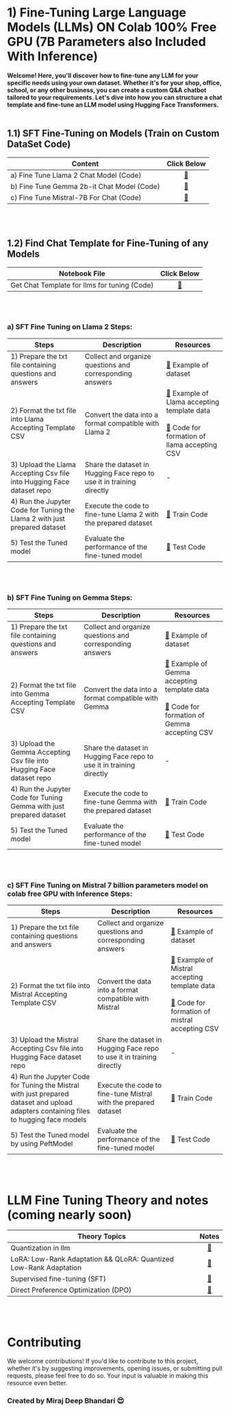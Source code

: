 # 1) Fine-Tuning Large Language Models (LLMs) ON Colab 100% Free GPU (7B Parameters also Included With Inference) 

**Welcome! Here, you'll discover how to fine-tune any LLM for your specific needs using your own dataset. Whether it's for your shop, office, school, or any other business, you can create a custom Q&A chatbot tailored to your requirements. Let's dive into how you can structure a chat template and fine-tune an LLM model using Hugging Face Transformers.**
<br><br>
## 1.1) SFT Fine-Tuning on Models (Train on Custom DataSet Code)

| Content                                       | Click Below |
| ------------------------------------------- | :-------: |
| a) Fine Tune Llama 2 Chat Model (Code)      | [🔗](#fine-tuning-llama-2-steps)  |
| b) Fine Tune Gemma 2b-it Chat Model (Code)  | [🔗](#fine-tuning-gemma-steps)  |
| c) Fine Tune Mistral-7B For Chat (Code)   | [🔗](#fine-tuning-Mistral-steps)  |

<br><br>
## 1.2) Find Chat Template for Fine-Tuning of any Models 
| Notebook File                               | Click Below |
| ------------------------------------------- | :-------: |
| Get Chat Template for llms for tuning (Code)| [🔗](https://github.com/mirajdeepbhandari/GenAI_Reference/blob/main/llm%20finetuning/formation_of_chat_template_of_any_llm.ipynb)  |


<br><br>
<a id="fine-tuning-llama-2-steps"></a>
### a) SFT Fine Tuning on Llama 2 Steps:

| Steps                                                        | Description                                               | Resources                                                                             |
| ----------------------------------------------------------- | ---------------------------------------------------------- | ------------------------------------------------------------------------------------- |
| 1) Prepare the txt file containing questions and answers    | Collect and organize questions and corresponding answers  | [🔗](https://github.com/mirajdeepbhandari/GenAI_Reference/blob/main/llm%20finetuning/llma%202%20chat%20model/qna%20deep%20dataset.txt) Example of dataset                                                            |
| 2) Format the txt file into Llama Accepting Template CSV        | Convert the data into a format compatible with Llama 2    | [🔗](https://huggingface.co/datasets/mirajbhandari/llama2_finetune_dataset) Example of Llama accepting template data<br><br>[🔗](https://github.com/mirajdeepbhandari/GenAI_Reference/blob/main/llm%20finetuning/llma%202%20chat%20model/Dataset_formation_for_llama.ipynb) Code for formation of llama accepting CSV |
| 3) Upload the Llama Accepting Csv file into Hugging Face dataset repo | Share the dataset in Hugging Face repo to use it in training directly  | -                                                                                     |
| 4) Run the Jupyter Code for Tuning the Llama 2 with just prepared dataset | Execute the code to fine-tune Llama 2 with the prepared dataset | [🔗](https://github.com/mirajdeepbhandari/GenAI_Reference/blob/main/llm%20finetuning/llma%202%20chat%20model/llma2chatfinetuning.ipynb) Train Code                                                                 |
| 5) Test the Tuned model                                      | Evaluate the performance of the fine-tuned model          | [🔗](https://github.com/mirajdeepbhandari/GenAI_Reference/blob/main/llm%20finetuning/llma%202%20chat%20model/testing%20the%20fine%20tuned%20llma2%20chat%20model/testing_llma2_after_fine_tuned.ipynb) Test Code |

<br><br>
<a id="fine-tuning-gemma-steps"></a>
### b) SFT Fine Tuning on Gemma Steps:

| Steps                                                        | Description                                               | Resources                                                                             |
| ----------------------------------------------------------- | ---------------------------------------------------------- | ------------------------------------------------------------------------------------- |
| 1) Prepare the txt file containing questions and answers    | Collect and organize questions and corresponding answers  | [🔗](https://github.com/mirajdeepbhandari/GenAI_Reference/blob/main/llm%20finetuning/gemma%202b-it%20model/yungridataset.txt) Example of dataset                                                            |
| 2) Format the txt file into Gemma Accepting Template CSV        | Convert the data into a format compatible with Gemma    | [🔗](https://huggingface.co/datasets/mirajbhandari/gemma_2b_it_dataset) Example of Gemma accepting template data<br><br>[🔗](https://github.com/mirajdeepbhandari/GenAI_Reference/blob/main/llm%20finetuning/gemma%202b-it%20model/Dataset_formation_for_gemma.ipynb) Code for formation of Gemma accepting CSV |
| 3) Upload the Gemma Accepting Csv file into Hugging Face dataset repo | Share the dataset in Hugging Face repo to use it in training directly  | -                                                                                     |
| 4) Run the Jupyter Code for Tuning Gemma with just prepared dataset | Execute the code to fine-tune Gemma with the prepared dataset | [🔗](https://github.com/mirajdeepbhandari/GenAI_Reference/blob/main/llm%20finetuning/gemma%202b-it%20model/gemma_2b_it_finetune.ipynb) Train Code                                                                 |
| 5) Test the Tuned model                                      | Evaluate the performance of the fine-tuned model          | [🔗](https://github.com/mirajdeepbhandari/GenAI_Reference/blob/main/llm%20finetuning/gemma%202b-it%20model/testing%20the%20fine%20tuned%20gemma%20chat%20model/Testing_gemma_fine_Tuning_model.ipynb) Test Code    |

<br><br>
<a id="fine-tuning-Mistral-steps"></a>
### c) SFT Fine Tuning on Mistral 7 billion parameters model on colab free GPU with Inference Steps:

| Steps                                                        | Description                                               | Resources                                                                             |
| ----------------------------------------------------------- | ---------------------------------------------------------- | ------------------------------------------------------------------------------------- |
| 1) Prepare the txt file containing questions and answers    | Collect and organize questions and corresponding answers  | [🔗](https://github.com/mirajdeepbhandari/GenAI_Reference/blob/main/llm%20finetuning/Mistral%207b%20Instruct%20v1%20model/TechVibedata.txt) Example of dataset                                                            |
| 2) Format the txt file into Mistral Accepting Template CSV  | Convert the data into a format compatible with Mistral   | [🔗](https://huggingface.co/datasets/mirajbhandari/mistral_dataset_for_tuning) Example of Mistral accepting template data<br><br>[🔗](https://github.com/mirajdeepbhandari/GenAI_Reference/blob/main/llm%20finetuning/Mistral%207b%20Instruct%20v1%20model/Dataset_formation_for_Mistral_7B.ipynb) Code for formation of mistral accepting CSV |
| 3) Upload the Mistral Accepting Csv file into Hugging Face dataset repo | Share the dataset in Hugging Face repo to use it in training directly  | -                                                                                     |
| 4) Run the Jupyter Code for Tuning the Mistral  with just prepared dataset and upload adapters containing files to hugging face models  | Execute the code to fine-tune Mistral  with the prepared dataset | [🔗](https://github.com/mirajdeepbhandari/GenAI_Reference/blob/main/llm%20finetuning/Mistral%207b%20Instruct%20v1%20model/Fine_Tuning_Mistral_7b_Instruct.ipynb) Train Code                                                                 |
| 5) Test the Tuned model by using PeftModel                                      | Evaluate the performance of the fine-tuned model          | [🔗](https://github.com/mirajdeepbhandari/GenAI_Reference/blob/main/llm%20finetuning/Mistral%207b%20Instruct%20v1%20model/testing%20the%20fine%20tuned%20Mistral%207b%20Instruct%20chat%20model/Testing_the_Mistral_7b_model_with_PeftConfig.ipynb) Test Code |

<br><br>
# LLM Fine Tuning Theory and notes (coming nearly soon)

| Theory Topics                                                                                                                | Notes |
| ---------------------------------------------------------------------------------------------------------------------------- | :-------: |
| Quantization in llm                                                                                                          | [🔗](https://github.com/mirajdeepbhandari/GenAI_Reference/blob/main/llm%20finetuning/quantazation_lms.pdf)  |
| LoRA: Low-Rank Adaptation && QLoRA: Quantized Low-Rank Adaptation                                                            | [🔗](#)  |
| Supervised fine-tuning (SFT)                                                                                                 | [🔗](#)  |
| Direct Preference Optimization (DPO)                                                                                         | [🔗](#)  |



<br><br>

# Contributing

We welcome contributions! If you'd like to contribute to this project, whether it's by suggesting improvements, opening issues, or submitting pull requests, please feel free to do so. Your input is valuable in making this resource even better.



### Created by Miraj Deep Bhandari 😍
